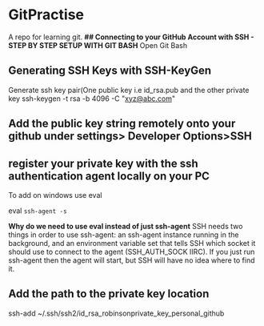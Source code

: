 # GitPractise
A repo for learning git.
**## Connecting to your GitHub Account with SSH - STEP BY STEP SETUP WITH GIT BASH**
Open Git Bash

## Generating SSH Keys with SSH-KeyGen
Generate ssh key pair(One public key i.e id_rsa.pub and the  other private key
ssh-keygen -t rsa -b 4096 -C "xyz@abc.com"

## Add the public key string remotely onto your github under settings> Developer Options>SSH

## register your private key with the ssh authentication agent locally on your PC
To add on windows use eval 

eval `ssh-agent -s`

**Why do we need to use eval instead of just ssh-agent**
SSH needs two things in order to use ssh-agent: an ssh-agent instance running in the background, and an environment variable set that tells SSH which socket it should use to connect to the agent (SSH_AUTH_SOCK IIRC). If you just run ssh-agent then the agent will start, but SSH will have no idea where to find it.

## Add the path to the private key location
ssh-add ~/.ssh/ssh2/id_rsa_robinsonprivate_key_personal_github









